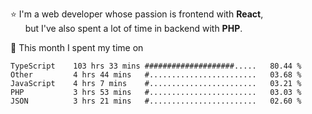 ⭐ I'm a web developer whose passion is frontend with <b>React</b>,<br/>
&nbsp; &nbsp; &nbsp; but I've also spent a lot of time in backend with <b>PHP</b>.

📅 This month I spent my time on

<!--START_SECTION:waka-->

```text
TypeScript    103 hrs 33 mins ####################.....   80.44 %
Other         4 hrs 44 mins   #........................   03.68 %
JavaScript    4 hrs 7 mins    #........................   03.21 %
PHP           3 hrs 53 mins   #........................   03.03 %
JSON          3 hrs 21 mins   #........................   02.60 %
```

<!--END_SECTION:waka-->
